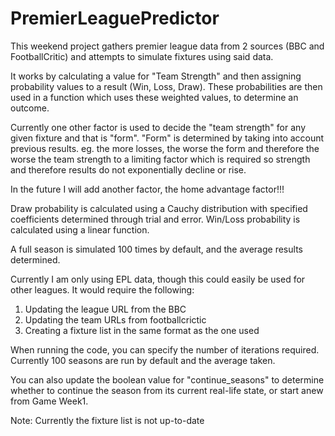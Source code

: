 # PremierLeaguePredictor

This weekend project gathers premier league data from 2 sources (BBC and FootballCritic) and attempts to simulate fixtures using said data. 

It works by calculating a value for "Team Strength" and then assigning probability values to a result (Win, Loss, Draw). 
These probabilities are then used in a function which uses these weighted values, to determine an outcome. 

Currently one other factor is used to decide the "team strength" for any given fixture and that is "form". 
"Form" is determined by taking into account previous results. eg. the more losses, the worse the form and 
therefore the worse the team strength to a limiting factor which is required so strength and therefore results do not exponentially decline or rise.

In the future I will add another factor, the home advantage factor!!!

Draw probability is calculated using a Cauchy distribution with specified coefficients determined through trial and error. 
Win/Loss probability is calculated using a linear function. 

A full season is simulated 100 times by default, and the average results determined. 

Currently I am only using EPL data, though this could easily be used for other leagues. It would require the following:

1. Updating the league URL from the BBC
2. Updating the team URLs from footballcrictic
3. Creating a fixture list in the same format as the one used


When running the code, you can specify the number of iterations required. Currently 100 seasons are run by default and the average taken. 

You can also update the boolean value for  "continue_seasons" to determine whether to continue the season from its current real-life state, or start anew from Game Week1. 

Note: Currently the fixture list is not up-to-date
